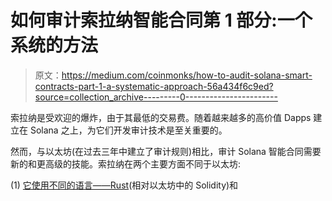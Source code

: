 # 如何审计索拉纳智能合同第 1 部分:一个系统的方法

> 原文：<https://medium.com/coinmonks/how-to-audit-solana-smart-contracts-part-1-a-systematic-approach-56a434f6c9ed?source=collection_archive---------0----------------------->

索拉纳是受欢迎的爆炸，由于其最低的交易费。随着越来越多的高价值 Dapps 建立在 Solana 之上，为它们开发审计技术是至关重要的。

然而，与以太坊(在过去三年中建立了审计规则)相比，审计 Solana 智能合同需要新的和更高级的技能。索拉纳在两个主要方面不同于以太坊:

(1) [它使用不同的语言——Rust](https://docs.solana.com/developing/on-chain-programs/developing-rust)(相对以太坊中的 Solidity)和